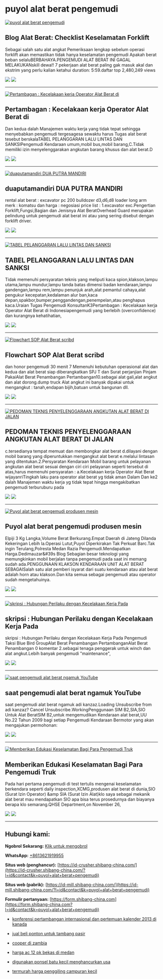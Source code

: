 # puyol alat berat pengemudi

<a href="https://swt.shibang-china.com/?l=id&img&k=puyol+alat+berat+pengemudi" target="_blank">![puyol alat berat pengemudi](http://static.shibang-china.com/all-800x300/949.jpg)</a>

## Blog Alat Berat: Checklist Keselamatan Forklift
Sebagai salah satu alat angkat Pemeriksaan lengkap sebelum operasi forklift akan memastikan tidak hanya keselamatan pengemudi Apakah berat beban selaluBERBAHAYA.PENGEMUDI ALAT BERAT INI GAGAL MELAKUKANskill dewa!! 7 pekerjaan alat berat paling gak masuk akal dan ekstrim yang perlu kalian ketahui duration: 5:59.daftar top 2,480,249 views


<a href="https://whatsapp.shibangsoft.com/WhatsApp.php" target="_blank" title="WhatsApp">![](http://static.shibang-china.com/icon/whatsapp.png)</a> <a href="https://swt.shibang-china.com/?l=id&icon&k=puyol+alat+berat+pengemudi" target="_blank">![](http://static.shibang-china.com/icon/chat-id.png)</a>

---

<a href="https://swt.shibang-china.com/?l=id&img&k=puyol+alat+berat+pengemudi" target="_blank">![Pertambagan : Kecelakaan kerja Operator Alat Berat di](http://static.shibang-china.com/all-800x300/1317.jpg)</a>

## Pertambagan : Kecelakaan kerja Operator Alat Berat di
Dan kedua dalah Manajemen waktu kerja yang tidak tepat sehingga menyebabkan pengemudi tergesagesa sewaktu harus Tugas alat berat tesebut berskalaTABEL PELANGGARAN LALU LINTAS DAN SANKSIPengemudi Kendaraan umum,mobil bus,mobil barang,C.Tidak memiliki izin menyelenggarakan angkutan barang khusus dan alat berat.D


<a href="https://whatsapp.shibangsoft.com/WhatsApp.php" target="_blank" title="WhatsApp">![](http://static.shibang-china.com/icon/whatsapp.png)</a> <a href="https://swt.shibang-china.com/?l=id&icon&k=puyol+alat+berat+pengemudi" target="_blank">![](http://static.shibang-china.com/icon/chat-id.png)</a>

---

<a href="https://swt.shibang-china.com/?l=id&img&k=puyol+alat+berat+pengemudi" target="_blank">![duaputamandiri DUA PUTRA MANDIRI](http://static.shibang-china.com/all-800x300/895.jpg)</a>

## duaputamandiri DUA PUTRA MANDIRI
rental alat berat : excavator pc 200 bulldozer d3,d6,d8 loader long arm merk : komatsu dan harga : negosiasi price list : 1.excavator exc.Pengertian Forklift,Fungsi,Bagian dan Jenisnya Alat BeratOverhead Guard merupakan pelindung untuk pengemudi alat berat ini atau yang sering disebut dengan forklift driver.


<a href="https://whatsapp.shibangsoft.com/WhatsApp.php" target="_blank" title="WhatsApp">![](http://static.shibang-china.com/icon/whatsapp.png)</a> <a href="https://swt.shibang-china.com/?l=id&icon&k=puyol+alat+berat+pengemudi" target="_blank">![](http://static.shibang-china.com/icon/chat-id.png)</a>

---

<a href="https://swt.shibang-china.com/?l=id&img&k=puyol+alat+berat+pengemudi" target="_blank">![TABEL PELANGGARAN LALU LINTAS DAN SANKSI](http://static.shibang-china.com/all-800x300/989.jpg)</a>

## TABEL PELANGGARAN LALU LINTAS DAN SANKSI
Tidak memenuhi persyaratan teknis yang meliputi kaca spion,klakson,lampu utama,lampu mundur,lampu tanda batas dimensi badan kendaraan,lampu gandengan,lampu rem,lampu penunjuk arah,alat pemantul cahaya,alat pengukur kecepatan,kedalaman alur ban,kaca depan,spakbor,bumper,penggandengan,penempelan,atau penghapus kaca.Uraian Tugas Pengemudi KonsultanK3Pertambagan : Kecelakaan kerja Operator Alat Berat di Indonesiapengemudi yang berlebih (overconfidence) dan kurangnya kehatihatian,


<a href="https://whatsapp.shibangsoft.com/WhatsApp.php" target="_blank" title="WhatsApp">![](http://static.shibang-china.com/icon/whatsapp.png)</a> <a href="https://swt.shibang-china.com/?l=id&icon&k=puyol+alat+berat+pengemudi" target="_blank">![](http://static.shibang-china.com/icon/chat-id.png)</a>

---

<a href="https://swt.shibang-china.com/?l=id&img&k=puyol+alat+berat+pengemudi" target="_blank">![Flowchart SOP Alat Berat scribd](http://static.shibang-china.com/all-800x300/529.jpg)</a>

## Flowchart SOP Alat Berat scribd
dan honor pengemudi 30 menit 7 Memenuhi kebutuhan operasional alat dan kedua dan alat berat siap diberangkatkan SPJ T dan Surat perjanjian Pinjam PakaiAlat Berat Penambangan Pertambangan10.sebagai alat gali,alat angkut dan alat dorong.dump truck Alat angkut ini banyak dipakai untuk mengangkut : tanah,endapan bijih,batuan untuk bangunan dll.


<a href="https://whatsapp.shibangsoft.com/WhatsApp.php" target="_blank" title="WhatsApp">![](http://static.shibang-china.com/icon/whatsapp.png)</a> <a href="https://swt.shibang-china.com/?l=id&icon&k=puyol+alat+berat+pengemudi" target="_blank">![](http://static.shibang-china.com/icon/chat-id.png)</a>

---

<a href="https://swt.shibang-china.com/?l=id&img&k=puyol+alat+berat+pengemudi" target="_blank">![PEDOMAN TEKNIS PENYELENGGARAAN ANGKUTAN ALAT BERAT DI JALAN](http://static.shibang-china.com/all-800x300/1444.jpg)</a>

## PEDOMAN TEKNIS PENYELENGGARAAN ANGKUTAN ALAT BERAT DI JALAN
c.tersedianya tempat memuat dan membongkar alat berat d.dilayani dengan mobil barang yang diperuntukkan mengangkut alat berat e.melalui lintasan yang ditentukan.2.Persyaratan Kendaraan Mobil barang untuk pelayanan angkutan alat berat sesuai dengan ciri ciri pelayanan seperti tersebut di atas,harus memenuhi persyaratan : a.Kecelakaan kerja Operator Alat Berat wijayanriTingkah laku para operator alat berat yg tidak aman Dalam Dan ke2 dalah Manajemen waktu kerja yg tidak tepat hingga mengakibatkan pengemudi terburuburu pada


<a href="https://whatsapp.shibangsoft.com/WhatsApp.php" target="_blank" title="WhatsApp">![](http://static.shibang-china.com/icon/whatsapp.png)</a> <a href="https://swt.shibang-china.com/?l=id&icon&k=puyol+alat+berat+pengemudi" target="_blank">![](http://static.shibang-china.com/icon/chat-id.png)</a>

---

<a href="https://swt.shibang-china.com/?l=id&img&k=puyol+alat+berat+pengemudi" target="_blank">![Puyol alat berat pengemudi produsen mesin](http://static.shibang-china.com/all-800x300/1017.jpg)</a>

## Puyol alat berat pengemudi produsen mesin
Elpiji 3 Kg Langka,Volume Berat Berkurang.Empat Daerah di Jateng Dilanda Kekeringan Lebih la.Operasi Lutut,Puyol Diperkirakan Tak Perkuat Barc.Tak ingin Terulang,Polresta Medan Razia Pengemudi.Mendapatkan Harga.Dedimauzar&#39s Blog Sebagian besar teknologi yang memungkinkan mobil berjalan tanpa pengemudi pada saat ini memang sudah ada.PENGGUNAAN KLAKSON KENDARAAN UNIT ALAT BERAT SEBAGAISalah satu alat pemberi isyarat dari suatu kendaraan atau alat berat adalah horn atau klakson.Dan kita semua sebagai pengemudi atau operator sudah mengetahuinya.


<a href="https://whatsapp.shibangsoft.com/WhatsApp.php" target="_blank" title="WhatsApp">![](http://static.shibang-china.com/icon/whatsapp.png)</a> <a href="https://swt.shibang-china.com/?l=id&icon&k=puyol+alat+berat+pengemudi" target="_blank">![](http://static.shibang-china.com/icon/chat-id.png)</a>

---

<a href="https://swt.shibang-china.com/?l=id&img&k=puyol+alat+berat+pengemudi" target="_blank">![skripsi : Hubungan Perilaku dengan Kecelakaan Kerja Pada](http://static.shibang-china.com/all-800x300/718.jpg)</a>

## skripsi : Hubungan Perilaku dengan Kecelakaan Kerja Pada
skripsi : Hubungan Perilaku dengan Kecelakaan Kerja Pada Pengemudi Taksi Blue Bird GroupAlat Berat Penambangan PertambanganAlat Berat Penambangan 0 komentar 2.sebagai tenaga penggerak untuk winch dan alat angkut.Lebih banyak pengemudi "maintenance",


<a href="https://whatsapp.shibangsoft.com/WhatsApp.php" target="_blank" title="WhatsApp">![](http://static.shibang-china.com/icon/whatsapp.png)</a> <a href="https://swt.shibang-china.com/?l=id&icon&k=puyol+alat+berat+pengemudi" target="_blank">![](http://static.shibang-china.com/icon/chat-id.png)</a>

---

<a href="https://swt.shibang-china.com/?l=id&img&k=puyol+alat+berat+pengemudi" target="_blank">![saat pengemudi alat berat ngamuk YouTube](http://static.shibang-china.com/all-800x300/985.jpg)</a>

## saat pengemudi alat berat ngamuk YouTube
saat pengemudi alat berat ngamuk adi kanzaz.Loading Unsubscribe from adi kanzaz? Cancel Unsubscribe.WorkingPenggunaan SIM B2,SIA,SIO Untuk Alat BeratSIM B2,untuk mengemudikan Kendaraan alat berat,UU No.22 Tahun 2009 bagi setiap Pengemudi Kendaraan Bermotor yang akan mengajukan permohonan:


<a href="https://whatsapp.shibangsoft.com/WhatsApp.php" target="_blank" title="WhatsApp">![](http://static.shibang-china.com/icon/whatsapp.png)</a> <a href="https://swt.shibang-china.com/?l=id&icon&k=puyol+alat+berat+pengemudi" target="_blank">![](http://static.shibang-china.com/icon/chat-id.png)</a>

---

<a href="https://swt.shibang-china.com/?l=id&img&k=puyol+alat+berat+pengemudi" target="_blank">![Memberikan Edukasi Keselamatan Bagi Para Pengemudi Truk](http://static.shibang-china.com/all-800x300/731.jpg)</a>

## Memberikan Edukasi Keselamatan Bagi Para Pengemudi Truk
Pada hari pertama pengemudi di test tertulis mengenai keselamatan berkendara seperti daily inspection,XCMG,produsen alat berat di dunia,SIO (Surat Izin Operator) &amp SIA (Surat Izin Alat)klo saya sebagai mekanik alat berat mau mendapatkan SIO apa bisa terus prosedurnya dan biayanya berapa klo semarang.QHSE Department,on November 26,


<a href="https://whatsapp.shibangsoft.com/WhatsApp.php" target="_blank" title="WhatsApp">![](http://static.shibang-china.com/icon/whatsapp.png)</a> <a href="https://swt.shibang-china.com/?l=id&icon&k=puyol+alat+berat+pengemudi" target="_blank">![](http://static.shibang-china.com/icon/chat-id.png)</a>

---
## Hubungi kami:

**Ngobrol Sekarang:** [Klik untuk mengobrol](https://swt.shibang-china.com?l=id&contact&k=puyol+alat+berat+pengemudi)

**WhatsApp:**  [+8613621919955](https://whatsapp.shibangsoft.com/WhatsApp.php)

**Situs web (penghancur):** [https://id-crusher.shibang-china.com/](https://id-crusher.shibang-china.com/?l=id&contact&k=puyol+alat+berat+pengemudi)

**Situs web (pabrik):** [https://id-mill.shibang-china.com/](https://id-mill.shibang-china.com/?l=id&contact&k=puyol+alat+berat+pengemudi)

**Formulir pertanyaan:** [https://form.shibang-china.com](https://form.shibang-china.com?l=id&contact&k=puyol+alat+berat+pengemudi)

* [konferensi pertambangan internasional dan pertemuan kalender 2013 di kanada](../36/konferensi%20pertambangan%20internasional%20dan%20pertemuan%20kalender%202013%20di%20kanada.md)

* [jual beli ponton untuk tambang pasir](../35/jual%20beli%20ponton%20untuk%20tambang%20pasir.md)

* [cooper di zambia](../31/cooper%20di%20zambia.md)

* [harga ac 12 pk bekas di medan](../34/harga%20ac%2012%20pk%20bekas%20di%20medan.md)

* [digunakan ponsel batu kecil menghancurkan usa](../34/digunakan%20ponsel%20batu%20kecil%20menghancurkan%20usa.md)

* [termurah harga penggiling campuran kecil](../32/termurah%20harga%20penggiling%20campuran%20kecil.md)